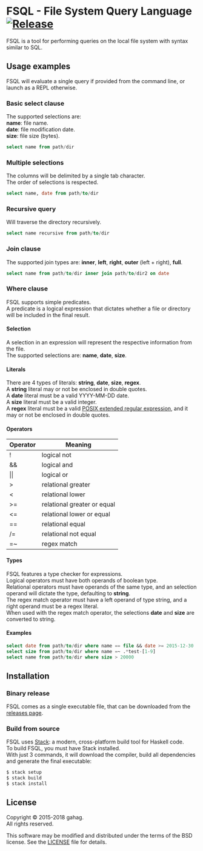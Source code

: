 # FSQL - File System Query Language [![Release](https://img.shields.io/github/release/gahag/fsql.svg)](https://github.com/gahag/fsql/releases)

FSQL is a tool for performing queries on the local file system with syntax similar to SQL.


## Usage examples

FSQL will evaluate a single query if provided from the command line, or launch as a REPL otherwise.

### Basic select clause
The supported selections are:  
**name**: file name.  
**date**: file modification date.  
**size**: file size (bytes).
```sql
select name from path/dir
```

### Multiple selections
The columns will be delimited by a single tab character.  
The order of selections is respected.
```sql
select name, date from path/to/dir
```

### Recursive query
Will traverse the directory recursively.
```sql
select name recursive from path/to/dir
```

### Join clause
The supported join types are: **inner**, **left**, **right**, **outer** (left + right), **full**.
```sql
select name from path/to/dir inner join path/to/dir2 on date
```

### Where clause
FSQL supports simple predicates.  
A predicate is a logical expression that dictates whether a file or directory will be included in the final result.
#### Selection
A selection in an expression will represent the respective information from the file.  
The supported selections are: **name**, **date**, **size**.
#### Literals
There are 4 types of literals: **string**, **date**, **size**, **regex**.  
A **string** literal may or not be enclosed in double quotes.  
A **date** literal must be a valid YYYY-MM-DD date.  
A **size** literal must be a valid integer.  
A **regex** literal must be a valid [POSIX extended regular expression](https://www.gnu.org/software/findutils/manual/html_node/find_html/posix_002dextended-regular-expression-syntax.html), and it may or not be enclosed in double quotes.
#### Operators
| Operator           | Meaning                     |
| ------------------ | --------------------------- |
| !                  | logical not                 |
| &&                 | logical and                 |
| &#124;&#124;       | logical or                  |
| &gt;               | relational greater          |
| &lt;               | relational lower            |
| &gt;=              | relational greater or equal |
| &lt;=              | relational lower or equal   |
| ==                 | relational equal            |
| /=                 | relational not equal        |
| =~                 | regex match                 |
#### Types
FSQL features a type checker for expressions.  
Logical operators must have both operands of boolean type.  
Relational operators must have operands of the same type, and an selection operand will dictate the type, defaulting to **string**.  
The regex match operator must have a left operand of type string, and a right operand must be a regex literal.  
When used with the regex match operator, the selections **date** and **size** are converted to string.
#### Examples
```sql
select date from path/to/dir where name == file && date >= 2015-12-30
select size from path/to/dir where name =~ .*test-[1-9]
select name from path/to/dir where size > 20000
```


## Installation

### Binary release
FSQL comes as a single executable file, that can be downloaded from the
[releases page](https://github.com/gahag/FSQL/releases).

### Build from source
FSQL uses [Stack](https://www.haskellstack.org/): a modern, cross-platform build tool for Haskell code.  
To build FSQL, you must have Stack installed.  
With just 3 commands, it will download the compiler, build all dependencies and generate the final executable:
```sh
$ stack setup
$ stack build
$ stack install
```


## License

Copyright &copy; 2015-2018 gahag.  
All rights reserved.

This software may be modified and distributed under the terms
of the BSD license. See the [LICENSE](LICENSE) file for details.
